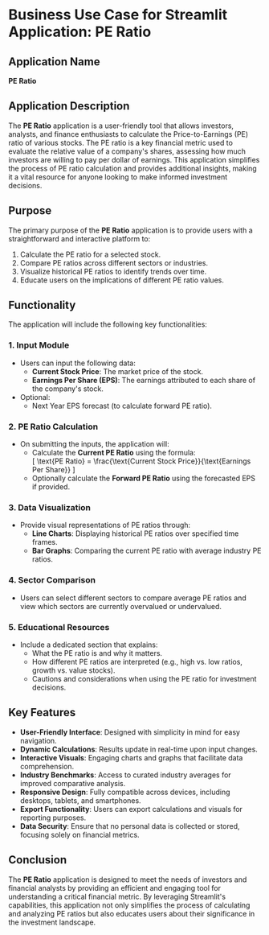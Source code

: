 # Business Use Case for Streamlit Application: PE Ratio

## Application Name
**PE Ratio**

## Application Description
The **PE Ratio** application is a user-friendly tool that allows investors, analysts, and finance enthusiasts to calculate the Price-to-Earnings (PE) ratio of various stocks. The PE ratio is a key financial metric used to evaluate the relative value of a company's shares, assessing how much investors are willing to pay per dollar of earnings. This application simplifies the process of PE ratio calculation and provides additional insights, making it a vital resource for anyone looking to make informed investment decisions.

## Purpose
The primary purpose of the **PE Ratio** application is to provide users with a straightforward and interactive platform to:
1. Calculate the PE ratio for a selected stock.
2. Compare PE ratios across different sectors or industries.
3. Visualize historical PE ratios to identify trends over time.
4. Educate users on the implications of different PE ratio values.

## Functionality
The application will include the following key functionalities:

### 1. Input Module
- Users can input the following data:
  - **Current Stock Price**: The market price of the stock.
  - **Earnings Per Share (EPS)**: The earnings attributed to each share of the company's stock.
- Optional:
  - Next Year EPS forecast (to calculate forward PE ratio).

### 2. PE Ratio Calculation
- On submitting the inputs, the application will:
  - Calculate the **Current PE Ratio** using the formula:  
    \[ \text{PE Ratio} = \frac{\text{Current Stock Price}}{\text{Earnings Per Share}} \]
  - Optionally calculate the **Forward PE Ratio** using the forecasted EPS if provided.

### 3. Data Visualization
- Provide visual representations of PE ratios through:
  - **Line Charts**: Displaying historical PE ratios over specified time frames.
  - **Bar Graphs**: Comparing the current PE ratio with average industry PE ratios.

### 4. Sector Comparison
- Users can select different sectors to compare average PE ratios and view which sectors are currently overvalued or undervalued.

### 5. Educational Resources
- Include a dedicated section that explains:
  - What the PE ratio is and why it matters.
  - How different PE ratios are interpreted (e.g., high vs. low ratios, growth vs. value stocks).
  - Cautions and considerations when using the PE ratio for investment decisions.

## Key Features
- **User-Friendly Interface**: Designed with simplicity in mind for easy navigation.
- **Dynamic Calculations**: Results update in real-time upon input changes.
- **Interactive Visuals**: Engaging charts and graphs that facilitate data comprehension.
- **Industry Benchmarks**: Access to curated industry averages for improved comparative analysis.
- **Responsive Design**: Fully compatible across devices, including desktops, tablets, and smartphones.
- **Export Functionality**: Users can export calculations and visuals for reporting purposes.
- **Data Security**: Ensure that no personal data is collected or stored, focusing solely on financial metrics.

## Conclusion
The **PE Ratio** application is designed to meet the needs of investors and financial analysts by providing an efficient and engaging tool for understanding a critical financial metric. By leveraging Streamlit's capabilities, this application not only simplifies the process of calculating and analyzing PE ratios but also educates users about their significance in the investment landscape.